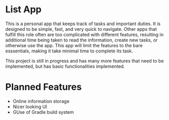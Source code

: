 # List App

This is a personal app that keeps track of tasks and important duties. It is designed to be simple, fast, and very quick to navigate.
Other apps that fulfill this role often are too complicated with different features, resulting in additional time being taken to read the information, 
create new tasks, or otherwise use the app. This app will limit the features to the bare esssentials, making it take minimal time to complete its task.

This project is still in progress and has many more features that need to be implemented, but has basic functionalities implemented.

# Planned Features

- Online information storage
- Nicer looking UI
- GUse of Gradle build system
